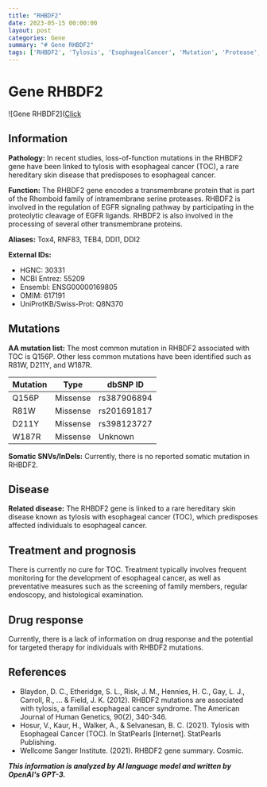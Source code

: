 ```yaml
---
title: "RHBDF2"
date: 2023-05-15 00:00:00
layout: post
categories: Gene
summary: "# Gene RHBDF2"
tags: ['RHBDF2', 'Tylosis', 'EsophagealCancer', 'Mutation', 'Protease', 'EGFR', 'HereditaryDisease', 'TargetedTherapy']
---
```


# Gene RHBDF2

![Gene RHBDF2]([Click](https://www.genecards.org/cgi-bin/carddisp.pl?gene=RHBDF2#expression)

## Information
**Pathology:** In recent studies, loss-of-function mutations in the RHBDF2 gene have been linked to tylosis with esophageal cancer (TOC), a rare hereditary skin disease that predisposes to esophageal cancer.

**Function:** The RHBDF2 gene encodes a transmembrane protein that is part of the Rhomboid family of intramembrane serine proteases. RHBDF2 is involved in the regulation of EGFR signaling pathway by participating in the proteolytic cleavage of EGFR ligands. RHBDF2 is also involved in the processing of several other transmembrane proteins.

**Aliases:** Tox4, RNF83, TEB4, DDI1, DDI2

**External IDs:** 
- HGNC: 30331
- NCBI Entrez: 55209
- Ensembl: ENSG00000169805
- OMIM: 617191
- UniProtKB/Swiss-Prot: Q8N370

## Mutations
**AA mutation list:** The most common mutation in RHBDF2 associated with TOC is Q156P. Other less common mutations have been identified such as R81W, D211Y, and W187R.

| Mutation | Type | dbSNP ID |
| --- | --- | --- |
| Q156P | Missense | rs387906894 |
| R81W | Missense | rs201691817 |
| D211Y | Missense | rs398123727 |
| W187R | Missense | Unknown |

**Somatic SNVs/InDels:** Currently, there is no reported somatic mutation in RHBDF2.

## Disease
**Related disease:** The RHBDF2 gene is linked to a rare hereditary skin disease known as tylosis with esophageal cancer (TOC), which predisposes affected individuals to esophageal cancer.

## Treatment and prognosis
There is currently no cure for TOC. Treatment typically involves frequent monitoring for the development of esophageal cancer, as well as preventative measures such as the screening of family members, regular endoscopy, and histological examination.

## Drug response
Currently, there is a lack of information on drug response and the potential for targeted therapy for individuals with RHBDF2 mutations.

## References
- Blaydon, D. C., Etheridge, S. L., Risk, J. M., Hennies, H. C., Gay, L. J., Carroll, R., ... & Field, J. K. (2012). RHBDF2 mutations are associated with tylosis, a familial esophageal cancer syndrome. The American Journal of Human Genetics, 90(2), 340-346.
- Hosur, V., Kaur, H., Walker, A., & Selvanesan, B. C. (2021). Tylosis with Esophageal Cancer (TOC). In StatPearls [Internet]. StatPearls Publishing.
- Wellcome Sanger Institute. (2021). RHBDF2 gene summary. Cosmic.

**_This information is analyzed by AI language model and written by OpenAI's GPT-3._**
